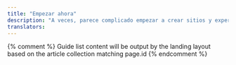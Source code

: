 ```yaml
---
title: "Empezar ahora"
description: "A veces, parece complicado empezar a crear sitios y experiencias que se adapten a todos los dispositivos con acceso a la Web."
translators:
---
```


{% comment %}
Guide list content will be output by the landing layout based on the article collection matching page.id
{% endcomment %}

